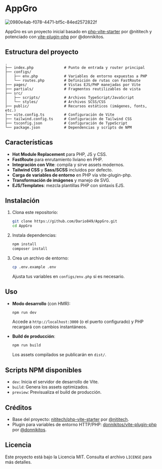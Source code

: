 # AppGro
![0980e4ab-f078-4471-bf5c-84ed2572822f](https://github.com/user-attachments/assets/876e192a-299c-4c8c-b139-e36db82526e7)

AppGro es un proyecto inicial basado en [php-vite-starter](https://github.com/nititech/php-vite-starter) por @nititech y potenciado con [vite-plugin-php](https://github.com/donnikitos/vite-plugin-php) por @donnikitos.

## Estructura del proyecto

```
.
├── index.php              # Punto de entrada y router principal
├── configs/
│   ├── env.php            # Variables de entorno expuestas a PHP
│   └── routes.php         # Definición de rutas con FastRoute
├── pages/                 # Vistas EJS/PHP manejadas por Vite
├── partials/              # Fragmentos reutilizables de vista
├── src/
│   ├── scripts/           # Archivos TypeScript/JavaScript
│   └── styles/            # Archivos SCSS/CSS
├── public/                # Recursos estáticos (imágenes, fonts, etc.)
├── vite.config.ts         # Configuración de Vite
├── tailwind.config.ts     # Configuración de Tailwind CSS
├── tsconfig.json          # Configuración de TypeScript
└── package.json           # Dependencias y scripts de NPM
```

## Características

- **Hot Module Replacement** para PHP, JS y CSS.
- **FastRoute** para enrutamiento liviano en PHP.
- **Integración con Vite**: compila y sirve assets modernos.
- **Tailwind CSS** y **Sass/SCSS** incluidos por defecto.
- **Carga de variables de entorno** en PHP vía vite-plugin-php.
- **Transformación de imágenes** y manejo de SVG.
- **EJS/Templates**: mezcla plantillas PHP con sintaxis EJS.

## Instalación

1. Clona este repositorio:
   ```bash
   git clone https://github.com/Dario849/AppGro.git
   cd AppGro
   ```
2. Instala dependencias:
   ```bash
   npm install
   composer install
   ```
3. Crea un archivo de entorno:
   ```bash
   cp .env.example .env
   ```
   Ajusta tus variables en `configs/env.php` si es necesario.

## Uso

- **Modo desarrollo** (con HMR):
  ```bash
  npm run dev
  ```
  Accede a `http://localhost:3000` (o el puerto configurado) y PHP recargará con cambios instantáneos.

- **Build de producción**:
  ```bash
  npm run build
  ```
  Los assets compilados se publicarán en `dist/`.

## Scripts NPM disponibles

- `dev`: Inicia el servidor de desarrollo de Vite.
- `build`: Genera los assets optimizados.
- `preview`: Previsualiza el build de producción.

## Créditos

- Base del proyecto: [nititech/php-vite-starter](https://github.com/nititech/php-vite-starter) por [@nititech](https://github.com/nititech).  
- Plugin para variables de entorno HTTP/PHP: [donnikitos/vite-plugin-php](https://github.com/donnikitos/vite-plugin-php) por [@donnikitos](https://github.com/donnikitos).

## Licencia

Este proyecto está bajo la Licencia MIT. Consulta el archivo `LICENSE` para más detalles.
